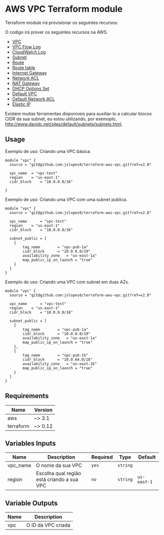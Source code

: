 # AWS VPC Terraform module

Terraform module irá provisionar os seguintes recursos:

O codigo irá prover os seguintes recursos na AWS.
* [VPC](https://www.terraform.io/docs/providers/aws/r/vpc.html)
* [VPC Flow Log](https://www.terraform.io/docs/providers/aws/r/flow_log.html)
* [CloudWatch Log](https://www.terraform.io/docs/providers/aws/r/cloudwatch_log_group.html)
* [Subnet](https://www.terraform.io/docs/providers/aws/r/subnet.html)
* [Route](https://www.terraform.io/docs/providers/aws/r/route.html)
* [Route table](https://www.terraform.io/docs/providers/aws/r/route_table.html)
* [Internet Gateway](https://www.terraform.io/docs/providers/aws/r/internet_gateway.html)
* [Network ACL](https://www.terraform.io/docs/providers/aws/r/network_acl.html)
* [NAT Gateway](https://www.terraform.io/docs/providers/aws/r/nat_gateway.html)
* [DHCP Options Set](https://www.terraform.io/docs/providers/aws/r/vpc_dhcp_options.html)
* [Default VPC](https://www.terraform.io/docs/providers/aws/r/default_vpc.html)
* [Default Network ACL](https://www.terraform.io/docs/providers/aws/r/default_network_acl.html)
* [Elastic IP](https://www.terraform.io/docs/providers/aws/r/eip.html)

Existem muitas ferramentas disponiveis para auxiliar-lo a calcular blocos CIDR da sua subnet, eu estou utilizando, por exemoplo, http://www.davidc.net/sites/default/subnets/subnets.html.


## Usage
Exemplo de uso: Criando uma VPC básica.
```hcl
module "vpc" {
  source = "git@github.com:jslopes8/terraform-aws-vpc.git?ref=v2.0"

  vpc_name	= "vpc-test"
  region 	= "us-east-1"
  cidr_block  	= "10.0.0.0/16"
	
}
```
Exemplo de uso: Criando uma VPC com uma subnet publica.
```hcl
module "vpc" {
  source = "git@github.com:jslopes8/terraform-aws-vpc.git?ref=v2.0"

  vpc_name    	= "vpc-test"
  region 	= "us-east-1"
  cidr_block  	= "10.0.0.0/16"
  
  subnet_public = [
  	{
		tag_name		= "vpc-pub-1a"
		cidr_block 		= "10.0.0.0/19"
		availability_zone 	= "us-east-1a"
		map_public_ip_on_launch	= "true"
	}
  ]
}
```
Exemplo de uso: Criando uma VPC com subnet em duas AZs.
```hcl
module "vpc" {
  source = "git@github.com:jslopes8/terraform-aws-vpc.git?ref=v2.0"

  vpc_name    	= "vpc-test"
  region 	= "us-east-1"
  cidr_block  	= "10.0.0.0/16"
  
  subnet_public = [
  	{
		tag_name		= "vpc-pub-1a"
		cidr_block 		= "10.0.0.0/19"
		availability_zone 	= "us-east-1a"
		map_public_ip_on_launch	= "true"
	},
  	{
		tag_name		= "vpc-pub-1b"
		cidr_block 		= "10.0.64.0/18"
		availability_zone 	= "us-east-1b"
		map_public_ip_on_launch	= "true"
	}
  ]
}
```
## Requirements
| Name | Version |
| ---- | ------- |
| aws | ~> 3.1 |
| terraform | ~> 0.12 |

<!-- BEGINNING OF PRE-COMMIT-TERRAFORM DOCS HOOK -->
## Variables Inputs
| Name | Description | Required | Type | Default |
| ---- | ----------- | -------- | ---- | ------- |
| vpc_name | O nome da sua VPC | `yes` | `string` | ` ` |
| region | Escolha qual região está criando a sua VPC | `no` | `string` | `us-east-1` |

## Variable Outputs
<!-- END OF PRE-COMMIT-TERRAFORM DOCS HOOK -->
| Name | Description |
| ---- | ----------- |
| vpc | O ID da VPC criada |

